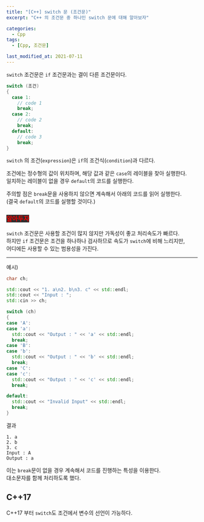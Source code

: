 ```yaml
---
title: "[C++] switch 문 (조건문)"
excerpt: "C++ 의 조건문 중 하나인 switch 문에 대해 알아보자"

categories:
  - Cpp
tags:
  - [Cpp, 조건문]

last_modified_at: 2021-07-11
---
```


`switch` 조건문은 `if` 조건문과는 결이 다른 조건문이다.

```cpp
switch (조건)
{
  case 1:
    // code 1
    break;
  case 2:
    // code 2
    break;
  default:
    // code 3
    break;
}
```

`switch` 의 조건(`expression`)은 `if`의 조건식(`condition`)과 다르다.

조건에는 정수형의 값이 위치하며, 해당 값과 같은 `case`의 레이블을 찾아 실행한다.   
일치하는 레이블이 없을 경우 `default`의 코드를 실행한다.

주의할 점은 `break`문을 사용하지 않으면 계속해서 아래의 코드를 읽어 실행한다.   
(결국 `default`의 코드를 실행할 것이다.)

<h3>
<mark style="background-color: #2e2e2e; color: #ff0000; font-weight: bold"> 알아두자 </mark>
</h3>

`switch` 조건문은 사용할 조건이 많지 않지만 가독성이 좋고 처리속도가 빠르다.   
하지만 `if` 조건문은 조건을 하나하나 검사하므로 속도가 `switch`에 비해 느리지만,   
어디에든 사용할 수 있는 범용성을 가진다.

___

예시)

```cpp
char ch;

std::cout << "1. a\n2. b\n3. c" << std::endl;
std::cout << "Input : ";
std::cin >> ch;

switch (ch)
{
case 'A':
case 'a':
  std::cout << "Output : " << 'a' << std::endl;
  break;
case 'B':
case 'b':
  std::cout << "Output : " << 'b' << std::endl;
  break;
case 'C':
case 'c':
  std::cout << "Output : " << 'c' << std::endl;
  break;

default:
  std::cout << "Invalid Input" << std::endl;
  break;
}
```

결과

```
1. a
2. b
3. c
Input : A
Output : a
```

이는 `break`문이 없을 경우 계속해서 코드를 진행하는 특성을 이용한다.   
대소문자를 함께 처리하도록 했다.

## C++17

C++17 부터 `switch`도 조건에서 변수의 선언이 가능하다.